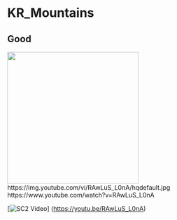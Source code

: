 # KR_Mountains
## Good
<img src="https://img.youtube.com/vi/RAwLuS_L0nA/hqdefault.jpg" width="300">
https://img.youtube.com/vi/RAwLuS_L0nA/hqdefault.jpg
https://www.youtube.com/watch?v=RAwLuS_L0nA

[![SC2 Video](https://img.youtube.com/vi/RAwLuS_L0nA/hqdefault.jpg)]
(https://youtu.be/RAwLuS_L0nA)
